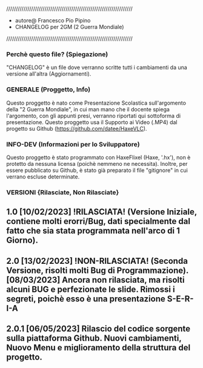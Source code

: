 //////////////////////////////////////////////////////////////////

* autore@ Francesco Pio Pipino
* CHANGELOG per 2GM (2 Guerra Mondiale)

//////////////////////////////////////////////////////////////////

### Perchè questo file? (Spiegazione)
"CHANGELOG" è un file dove verranno scritte tutti i cambiamenti 
da una versione all'altra (Aggiornamenti).

### GENERALE (Proggetto, Info)
Questo proggetto è nato come Presentazione Scolastica sull'argomento 
della "2 Guerra Mondiale", in cui man mano che il docente spiega
l'argomento, con gli appunti presi, verranno riportati qui sottoforma
di presentazione. Questo proggetto usa il Supporto ai Video (.MP4) dal
progetto su Github (https://github.com/datee/HaxeVLC).

### INFO-DEV (Informazioni per lo Sviluppatore)
Questo proggetto è stato programmato con HaxeFlixel (Haxe, '.hx'), non
è protetto da nessuna licensa (poichè nemmeno ne necessita).
Inoltre, per essere pubblicato su Github, è stato già preparato il file
"gitignore" in cui verrano escluse determinate.

### VERSIONI {Rilasciate, Non Rilasciate}
1.0 [10/02/2023] !RILASCIATA! (Versione Iniziale, contiene molti erorri/Bug, dati specialmente dal fatto
    che sia stata programmata nell'arco di 1 Giorno).
--------------------------------------------------------------------------------------------------------
2.0 [13/02/2023] !NON-RILASCIATA! (Seconda Versione, risolti molti Bug di Programmazione).
    [08/03/2023] Ancora non rilasciata, ma risolti alcuni BUG e perfezionate le slide.
                 Rimossi i segreti, poichè esso è una presentazione S-E-R-I-A
--------------------------------------------------------------------------------------------------------
2.0.1 [06/05/2023] Rilascio del codice sorgente sulla piattaforma Github.
                   Nuovi cambiamenti, Nuovo Menu e miglioramento della struttura del progetto.
--------------------------------------------------------------------------------------------------------
